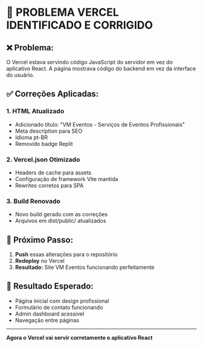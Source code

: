 # 🔧 PROBLEMA VERCEL IDENTIFICADO E CORRIGIDO

## ❌ Problema:
O Vercel estava servindo código JavaScript do servidor em vez do aplicativo React. A página mostrava código do backend em vez da interface do usuário.

## ✅ Correções Aplicadas:

### 1. HTML Atualizado
- Adicionado título: "VM Eventos - Serviços de Eventos Profissionais"
- Meta description para SEO
- Idioma pt-BR
- Removido badge Replit

### 2. Vercel.json Otimizado
- Headers de cache para assets
- Configuração de framework Vite mantida
- Rewrites corretos para SPA

### 3. Build Renovado
- Novo build gerado com as correções
- Arquivos em dist/public/ atualizados

## 🚀 Próximo Passo:
1. **Push** essas alterações para o repositório
2. **Redeploy** no Vercel
3. **Resultado:** Site VM Eventos funcionando perfeitamente

## 📱 Resultado Esperado:
- Página inicial com design profissional
- Formulário de contato funcionando
- Admin dashboard acessível
- Navegação entre páginas

---
**Agora o Vercel vai servir corretamente o aplicativo React**